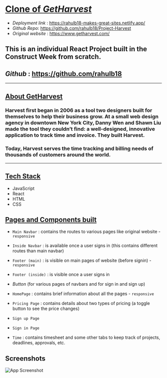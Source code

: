 # **<ins>Clone of _GetHarvest</ins>_**

- _Deployment link_ : https://rahulb18-makes-great-sites.netlify.app/
- _Github Repo_: https://github.com/rahulb18/Project-Harvest
- _Original website_ : https://www.getharvest.com/

## **This is an individual React Project** built in the Construct Week from scratch.

## _Github_ : https://github.com/rahulb18

---

## <ins>About GetHarvest</ins>

### Harvest first began in 2006 as a tool two designers built for themselves to help their business grow. At a small web design agency in downtown New York City, Danny Wen and Shawn Liu made the tool they couldn’t find: a well-designed, innovative application to track time and invoice. They built Harvest.

### Today, Harvest serves the time tracking and billing needs of thousands of customers around the world.

---

## <ins>Tech Stack</ins>

- JavaScript
- React
- HTML
- CSS

## <ins>Pages and Components built</ins>

- `Main Navbar` : contains the routes to various pages like original website - `responsive`
- `Inside Navbar` : is available once a user signs in (this contains different routes than main navbar)
- `Footer (main)` : is visible on main pages of website (before signin) - `responsive`
- `Footer (inside)` : is visible once a user signs in
- _Button_ (for various pages of navbars and for sign in and sign up)

- `HomePage` : contains brief information about all the pages - `responsive`
- `Pricing Page` : contains details about two types of pricing (a toggle button to see the price changes)
- `Sign up Page`
- `Sign in Page`
- `Time` : contains timesheet and some other tabs to keep track of projects, deadlines, approvals, etc.

## Screenshots

![App Screenshot](https://biz30.timedoctor.com/images/2022/04/harvest-homepage-2022-1024x522.png)

